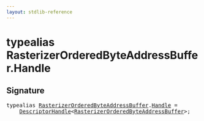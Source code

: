 ```yaml
---
layout: stdlib-reference
---
```


# typealias RasterizerOrderedByteAddressBuffer\.Handle

## Signature

<pre>
<span class='code_keyword'>typealias</span> <a href="index.md" class="code_type">RasterizerOrderedByteAddressBuffer</a>.<a href="handle-0.md" class="code_type">Handle</a> = 
    <a href="../descriptorhandle-0a/index.md" class="code_type">DescriptorHandle</a>&lt;<a href="index.md" class="code_type">RasterizerOrderedByteAddressBuffer</a>&gt;;
</pre>


<script>
// Fix .md links to .html when on ReadTheDocs
if (window.location.hostname.includes('readthedocs') || 
    window.location.hostname.includes('rtfd.io')) {
  document.addEventListener('DOMContentLoaded', function() {
    const links = document.querySelectorAll('a');
    links.forEach(link => {
      const href = link.getAttribute('href');
      if (href && href.includes('.md')) {
        // This regex will handle .md links with or without fragment identifiers or query parameters
        link.href = link.href.replace(/(.+)\.md(#[^?]*)?(\?.*)?$/, '$1.html$2$3');
      }
    });
  });
}
</script>
